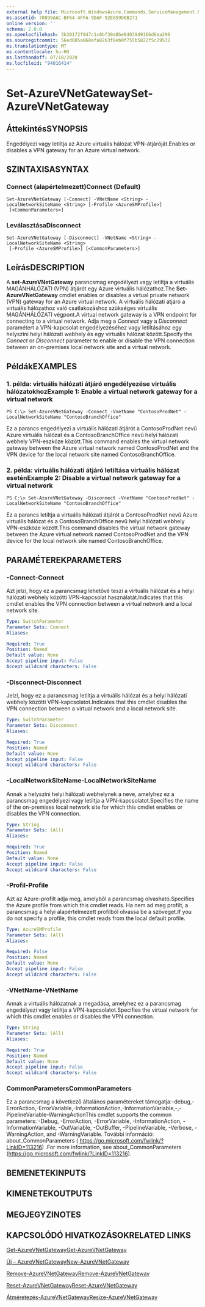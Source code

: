 ```yaml
---
external help file: Microsoft.WindowsAzure.Commands.ServiceManagement.Network.dll-Help.xml
ms.assetid: 70899AAC-BF64-4FFA-9DAF-92E859D0B271
online version: ''
schema: 2.0.0
ms.openlocfilehash: 3b30172f947c1c8bf39a8be84039d9166d6ea290
ms.sourcegitcommit: 56ed085a868afa8263f8eb0f755b5822f5c29532
ms.translationtype: MT
ms.contentlocale: hu-HU
ms.lasthandoff: 07/18/2020
ms.locfileid: "94016414"
---
```

# <span data-ttu-id="0f4c5-101">Set-AzureVNetGateway</span><span class="sxs-lookup"><span data-stu-id="0f4c5-101">Set-AzureVNetGateway</span></span>

## <span data-ttu-id="0f4c5-102">Áttekintés</span><span class="sxs-lookup"><span data-stu-id="0f4c5-102">SYNOPSIS</span></span>
<span data-ttu-id="0f4c5-103">Engedélyezi vagy letiltja az Azure virtuális hálózat VPN-átjáróját.</span><span class="sxs-lookup"><span data-stu-id="0f4c5-103">Enables or disables a VPN gateway for an Azure virtual network.</span></span>

## <span data-ttu-id="0f4c5-104">SZINTAXISA</span><span class="sxs-lookup"><span data-stu-id="0f4c5-104">SYNTAX</span></span>

### <span data-ttu-id="0f4c5-105">Connect (alapértelmezett)</span><span class="sxs-lookup"><span data-stu-id="0f4c5-105">Connect (Default)</span></span>
```
Set-AzureVNetGateway [-Connect] -VNetName <String> -LocalNetworkSiteName <String> [-Profile <AzureSMProfile>]
 [<CommonParameters>]
```

### <span data-ttu-id="0f4c5-106">Leválasztása</span><span class="sxs-lookup"><span data-stu-id="0f4c5-106">Disconnect</span></span>
```
Set-AzureVNetGateway [-Disconnect] -VNetName <String> -LocalNetworkSiteName <String>
 [-Profile <AzureSMProfile>] [<CommonParameters>]
```

## <span data-ttu-id="0f4c5-107">Leírás</span><span class="sxs-lookup"><span data-stu-id="0f4c5-107">DESCRIPTION</span></span>
<span data-ttu-id="0f4c5-108">A **set-AzureVNetGateway** parancsmag engedélyezi vagy letiltja a virtuális MAGÁNHÁLÓZATI (VPN) átjárót egy Azure virtuális hálózathoz.</span><span class="sxs-lookup"><span data-stu-id="0f4c5-108">The **Set-AzureVNetGateway** cmdlet enables or disables a virtual private network (VPN) gateway for an Azure virtual network.</span></span>
<span data-ttu-id="0f4c5-109">A virtuális hálózati átjáró a virtuális hálózathoz való csatlakozáshoz szükséges virtuális MAGÁNHÁLÓZATI végpont.</span><span class="sxs-lookup"><span data-stu-id="0f4c5-109">A virtual network gateway is a VPN endpoint for connecting to a virtual network.</span></span>
<span data-ttu-id="0f4c5-110">Adja meg a *Connect* vagy a *Disconnect* paramétert a VPN-kapcsolat engedélyezéséhez vagy letiltásához egy helyszíni helyi hálózati webhely és egy virtuális hálózat között.</span><span class="sxs-lookup"><span data-stu-id="0f4c5-110">Specify the *Connect* or *Disconnect* parameter to enable or disable the VPN connection between an on-premises local network site and a virtual network.</span></span>

## <span data-ttu-id="0f4c5-111">Példák</span><span class="sxs-lookup"><span data-stu-id="0f4c5-111">EXAMPLES</span></span>

### <span data-ttu-id="0f4c5-112">1. példa: virtuális hálózati átjáró engedélyezése virtuális hálózatokhoz</span><span class="sxs-lookup"><span data-stu-id="0f4c5-112">Example 1: Enable a virtual network gateway for a virtual network</span></span>
```
PS C:\> Set-AzureVNetGateway -Connect -VnetName "ContosoProdNet" -LocalNetworkSiteName "ContosoBranchOffice"
```

<span data-ttu-id="0f4c5-113">Ez a parancs engedélyezi a virtuális hálózati átjárót a ContosoProdNet nevű Azure virtuális hálózat és a ContosoBranchOffice nevű helyi hálózati webhely VPN-eszköze között.</span><span class="sxs-lookup"><span data-stu-id="0f4c5-113">This command enables the virtual network gateway between the Azure virtual network named ContosoProdNet and the VPN device for the local network site named ContosoBranchOffice.</span></span>

### <span data-ttu-id="0f4c5-114">2. példa: virtuális hálózati átjáró letiltása virtuális hálózat esetén</span><span class="sxs-lookup"><span data-stu-id="0f4c5-114">Example 2: Disable a virtual network gateway for a virtual network</span></span>
```
PS C:\> Set-AzureVNetGateway -Disconnect -VnetName "ContosoProdNet" -LocalNetworkSiteName "ContosoBranchOffice"
```

<span data-ttu-id="0f4c5-115">Ez a parancs letiltja a virtuális hálózati átjárót a ContosoProdNet nevű Azure virtuális hálózat és a ContosoBranchOffice nevű helyi hálózati webhely VPN-eszköze között.</span><span class="sxs-lookup"><span data-stu-id="0f4c5-115">This command disables the virtual network gateway between the Azure virtual network named ContosoProdNet and the VPN device for the local network site named ContosoBranchOffice.</span></span>

## <span data-ttu-id="0f4c5-116">PARAMÉTEREK</span><span class="sxs-lookup"><span data-stu-id="0f4c5-116">PARAMETERS</span></span>

### <span data-ttu-id="0f4c5-117">-Connect</span><span class="sxs-lookup"><span data-stu-id="0f4c5-117">-Connect</span></span>
<span data-ttu-id="0f4c5-118">Azt jelzi, hogy ez a parancsmag lehetővé teszi a virtuális hálózat és a helyi hálózati webhely közötti VPN-kapcsolat használatát.</span><span class="sxs-lookup"><span data-stu-id="0f4c5-118">Indicates that this cmdlet enables the VPN connection between a virtual network and a local network site.</span></span>

```yaml
Type: SwitchParameter
Parameter Sets: Connect
Aliases: 

Required: True
Position: Named
Default value: None
Accept pipeline input: False
Accept wildcard characters: False
```

### <span data-ttu-id="0f4c5-119">-Disconnect</span><span class="sxs-lookup"><span data-stu-id="0f4c5-119">-Disconnect</span></span>
<span data-ttu-id="0f4c5-120">Jelzi, hogy ez a parancsmag letiltja a virtuális hálózat és a helyi hálózati webhely közötti VPN-kapcsolatot.</span><span class="sxs-lookup"><span data-stu-id="0f4c5-120">Indicates that this cmdlet disables the VPN connection between a virtual network and a local network site.</span></span>

```yaml
Type: SwitchParameter
Parameter Sets: Disconnect
Aliases: 

Required: True
Position: Named
Default value: None
Accept pipeline input: False
Accept wildcard characters: False
```

### <span data-ttu-id="0f4c5-121">-LocalNetworkSiteName</span><span class="sxs-lookup"><span data-stu-id="0f4c5-121">-LocalNetworkSiteName</span></span>
<span data-ttu-id="0f4c5-122">Annak a helyszíni helyi hálózati webhelynek a neve, amelyhez ez a parancsmag engedélyezi vagy letiltja a VPN-kapcsolatot.</span><span class="sxs-lookup"><span data-stu-id="0f4c5-122">Specifies the name of the on-premises local network site for which this cmdlet enables or disables the VPN connection.</span></span>

```yaml
Type: String
Parameter Sets: (All)
Aliases: 

Required: True
Position: Named
Default value: None
Accept pipeline input: False
Accept wildcard characters: False
```

### <span data-ttu-id="0f4c5-123">-Profil</span><span class="sxs-lookup"><span data-stu-id="0f4c5-123">-Profile</span></span>
<span data-ttu-id="0f4c5-124">Azt az Azure-profilt adja meg, amelyből a parancsmag olvasható.</span><span class="sxs-lookup"><span data-stu-id="0f4c5-124">Specifies the Azure profile from which this cmdlet reads.</span></span> <span data-ttu-id="0f4c5-125">Ha nem ad meg profilt, a parancsmag a helyi alapértelmezett profilból olvassa be a szöveget.</span><span class="sxs-lookup"><span data-stu-id="0f4c5-125">If you do not specify a profile, this cmdlet reads from the local default profile.</span></span>

```yaml
Type: AzureSMProfile
Parameter Sets: (All)
Aliases: 

Required: False
Position: Named
Default value: None
Accept pipeline input: False
Accept wildcard characters: False
```

### <span data-ttu-id="0f4c5-126">-VNetName</span><span class="sxs-lookup"><span data-stu-id="0f4c5-126">-VNetName</span></span>
<span data-ttu-id="0f4c5-127">Annak a virtuális hálózatnak a megadása, amelyhez ez a parancsmag engedélyezi vagy letiltja a VPN-kapcsolatot.</span><span class="sxs-lookup"><span data-stu-id="0f4c5-127">Specifies the virtual network for which this cmdlet enables or disables the VPN connection.</span></span>

```yaml
Type: String
Parameter Sets: (All)
Aliases: 

Required: True
Position: Named
Default value: None
Accept pipeline input: False
Accept wildcard characters: False
```

### <span data-ttu-id="0f4c5-128">CommonParameters</span><span class="sxs-lookup"><span data-stu-id="0f4c5-128">CommonParameters</span></span>
<span data-ttu-id="0f4c5-129">Ez a parancsmag a következő általános paramétereket támogatja:-debug,-ErrorAction,-ErrorVariable,-InformationAction,-InformationVariable,-,-PipelineVariable-WarningAction</span><span class="sxs-lookup"><span data-stu-id="0f4c5-129">This cmdlet supports the common parameters: -Debug, -ErrorAction, -ErrorVariable, -InformationAction, -InformationVariable, -OutVariable, -OutBuffer, -PipelineVariable, -Verbose, -WarningAction, and -WarningVariable.</span></span> <span data-ttu-id="0f4c5-130">További információ: about_CommonParameters ( https://go.microsoft.com/fwlink/?LinkID=113216) .</span><span class="sxs-lookup"><span data-stu-id="0f4c5-130">For more information, see about_CommonParameters (https://go.microsoft.com/fwlink/?LinkID=113216).</span></span>

## <span data-ttu-id="0f4c5-131">BEMENETEK</span><span class="sxs-lookup"><span data-stu-id="0f4c5-131">INPUTS</span></span>

## <span data-ttu-id="0f4c5-132">KIMENETEK</span><span class="sxs-lookup"><span data-stu-id="0f4c5-132">OUTPUTS</span></span>

## <span data-ttu-id="0f4c5-133">MEGJEGYZI</span><span class="sxs-lookup"><span data-stu-id="0f4c5-133">NOTES</span></span>

## <span data-ttu-id="0f4c5-134">KAPCSOLÓDÓ HIVATKOZÁSOK</span><span class="sxs-lookup"><span data-stu-id="0f4c5-134">RELATED LINKS</span></span>

[<span data-ttu-id="0f4c5-135">Get-AzureVNetGateway</span><span class="sxs-lookup"><span data-stu-id="0f4c5-135">Get-AzureVNetGateway</span></span>](./Get-AzureVNetGateway.md)

[<span data-ttu-id="0f4c5-136">Új – AzureVNetGateway</span><span class="sxs-lookup"><span data-stu-id="0f4c5-136">New-AzureVNetGateway</span></span>](./New-AzureVNetGateway.md)

[<span data-ttu-id="0f4c5-137">Remove-AzureVNetGateway</span><span class="sxs-lookup"><span data-stu-id="0f4c5-137">Remove-AzureVNetGateway</span></span>](./Remove-AzureVNetGateway.md)

[<span data-ttu-id="0f4c5-138">Reset-AzureVNetGateway</span><span class="sxs-lookup"><span data-stu-id="0f4c5-138">Reset-AzureVNetGateway</span></span>](./Reset-AzureVNetGateway.md)

[<span data-ttu-id="0f4c5-139">Átméretezés-AzureVNetGateway</span><span class="sxs-lookup"><span data-stu-id="0f4c5-139">Resize-AzureVNetGateway</span></span>](./Resize-AzureVNetGateway.md)


